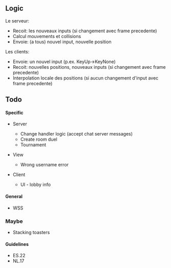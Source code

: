 ## Logic
Le serveur:
- Recoit: les nouveaux inputs (si changement avec frame precedente)
- Calcul mouvements et collisions
- Envoie: (a tous) nouvel input, nouvelle position
  
Les clients:
- Envoie: un nouvel input (p.ex. KeyUp->KeyNone)
- Recoit: nouvelles positions, nouveaux inputs (si changement avec frame precedente)
- Interpolation locale des positions (si aucun changement d'input avec frame precedente)

## Todo

#### Specific
- Server
  - Change handler logic (accept chat server messages)
  - Create room duel
  - Tournament

- View
  - Wrong username error

- Client
  - UI - lobby info 

#### General
- WSS

### Maybe
- Stacking toasters

#### Guidelines
- ES.22
- NL.17
